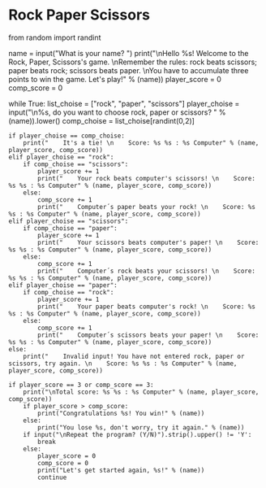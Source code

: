 # Rock Paper Scissors

from random import randint

name = input("What is your name? ")
print("\nHello %s! Welcome to the Rock, Paper, Scissors's game. \nRemember the rules: rock beats scissors; paper beats rock; scissors beats paper. \nYou have to accumulate three points to win the game. Let's play!" % (name))
player_score = 0
comp_score = 0  

while True:
    list_choise = ["rock", "paper", "scissors"]
    player_choise = input("\n%s, do you want to choose rock, paper or scissors? " % (name)).lower()
    comp_choise = list_choise[randint(0,2)]

    if player_choise == comp_choise:
        print("    It's a tie! \n    Score: %s %s : %s Computer" % (name, player_score, comp_score))
    elif player_choise == "rock":
        if comp_choise == "scissors":
            player_score += 1
            print("    Your rock beats computer's scissors! \n    Score: %s %s : %s Computer" % (name, player_score, comp_score))         
        else:
            comp_score += 1
            print("    Computer´s paper beats your rock! \n    Score: %s %s : %s Computer" % (name, player_score, comp_score))
    elif player_choise == "scissors":
        if comp_choise == "paper":
            player_score += 1
            print("    Your scissors beats computer's paper! \n    Score: %s %s : %s Computer" % (name, player_score, comp_score))            
        else:
            comp_score += 1
            print("    Computer´s rock beats your scissors! \n    Score: %s %s : %s Computer" % (name, player_score, comp_score))            
    elif player_choise == "paper":
        if comp_choise == "rock":
            player_score += 1
            print("    Your paper beats computer's rock! \n    Score: %s %s : %s Computer" % (name, player_score, comp_score))           
        else:
            comp_score += 1
            print("    Computer´s scissors beats your paper! \n    Score: %s %s : %s Computer" % (name, player_score, comp_score))
    else:
        print("    Invalid input! You have not entered rock, paper or scissors, try again. \n    Score: %s %s : %s Computer" % (name, player_score, comp_score))

    if player_score == 3 or comp_score == 3:
        print("\nTotal score: %s %s : %s Computer" % (name, player_score, comp_score))
        if player_score > comp_score:
            print("Congratulations %s! You win!" % (name))
        else:
            print("You lose %s, don't worry, try it again." % (name))
        if input("\nRepeat the program? (Y/N)").strip().upper() != 'Y':
            break
        else:
            player_score = 0
            comp_score = 0
            print("Let's get started again, %s!" % (name))
            continue
    



